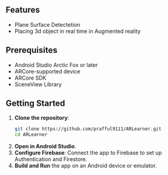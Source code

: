 ## Features

- Plane Surface Detectetion 
- Placing 3d object in real time in Augmented reality 

## Prerequisites

- Android Studio Arctic Fox or later
- ARCore-supported device
- ARCore SDK
- SceneView Library

## Getting Started

1. **Clone the repository**:
   ```bash
   git clone https://github.com/prafful9111/ARLearner.git
   cd ARLearner
2. **Open in Android Studio**.
3. **Configure Firebase**: Connect the app to Firebase to set up Authentication and Firestore.
4. **Build and Run** the app on an Android device or emulator.

